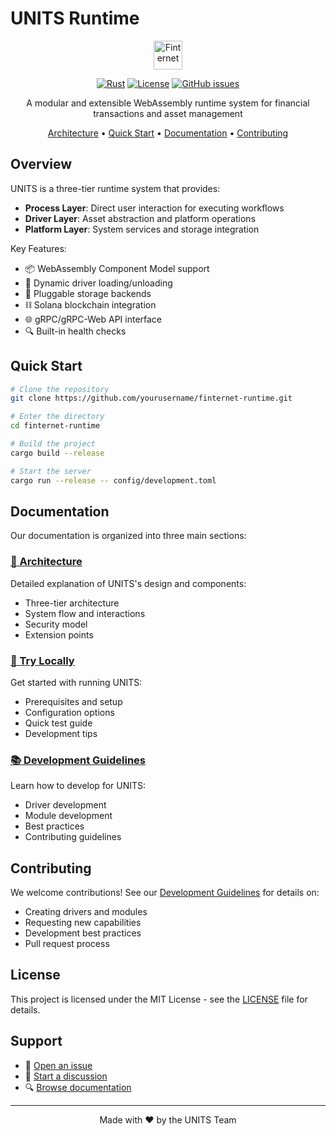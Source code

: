 # UNITS Runtime

<div align="center">

<img src="https://finternetlab.io/images/headers/finternet_logo_for_website-transformed1.png" alt="Finternet" height="46">

[![Rust](https://img.shields.io/badge/rust-1.75+-93450a.svg)](https://www.rust-lang.org/)
[![License](https://img.shields.io/badge/license-MIT-blue.svg)](LICENSE)
[![GitHub issues](https://img.shields.io/github/issues/yourusername/finternet-runtime.svg)](https://github.com/yourusername/finternet-runtime/issues)

A modular and extensible WebAssembly runtime system for financial transactions and asset management

[Architecture](#architecture) •
[Quick Start](#quick-start) •
[Documentation](#documentation) •
[Contributing](#contributing)

</div>

## Overview

UNITS is a three-tier runtime system that provides:

- **Process Layer**: Direct user interaction for executing workflows
- **Driver Layer**: Asset abstraction and platform operations
- **Platform Layer**: System services and storage integration

Key Features:
- 📦 WebAssembly Component Model support
- 🔌 Dynamic driver loading/unloading
- 💾 Pluggable storage backends
- ⛓️ Solana blockchain integration
- 🌐 gRPC/gRPC-Web API interface
- 🔍 Built-in health checks

## Quick Start

```bash
# Clone the repository
git clone https://github.com/yourusername/finternet-runtime.git

# Enter the directory
cd finternet-runtime

# Build the project
cargo build --release

# Start the server
cargo run --release -- config/development.toml
```

## Documentation

Our documentation is organized into three main sections:

### [📐 Architecture](docs/ARCHITECTURE.md)
Detailed explanation of UNITS's design and components:
- Three-tier architecture
- System flow and interactions
- Security model
- Extension points

### [🚀 Try Locally](docs/TRY_LOCALLY.md)
Get started with running UNITS:
- Prerequisites and setup
- Configuration options
- Quick test guide
- Development tips

### [📚 Development Guidelines](docs/DEVELOPMENT.md)
Learn how to develop for UNITS:
- Driver development
- Module development
- Best practices
- Contributing guidelines

## Contributing

We welcome contributions! See our [Development Guidelines](docs/DEVELOPMENT.md) for details on:
- Creating drivers and modules
- Requesting new capabilities
- Development best practices
- Pull request process

## License

This project is licensed under the MIT License - see the [LICENSE](LICENSE) file for details.

## Support

- 📝 [Open an issue](https://github.com/yourusername/finternet-runtime/issues)
- 💬 [Start a discussion](https://github.com/yourusername/finternet-runtime/discussions)
- 🔍 [Browse documentation](docs/)

---

<div align="center">
Made with ❤️ by the UNITS Team
</div>
